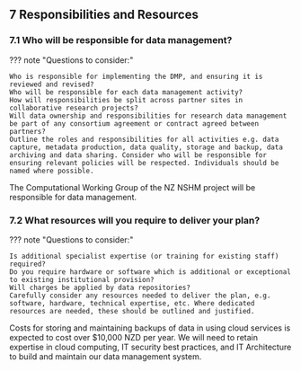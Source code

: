 ## 7 Responsibilities and Resources

### 7.1 Who will be responsible for data management?

??? note "Questions to consider:"

    Who is responsible for implementing the DMP, and ensuring it is reviewed and revised?
    Who will be responsible for each data management activity?
    How will responsibilities be split across partner sites in collaborative research projects?
    Will data ownership and responsibilities for research data management be part of any consortium agreement or contract agreed between partners?
    Outline the roles and responsibilities for all activities e.g. data capture, metadata production, data quality, storage and backup, data archiving and data sharing. Consider who will be responsible for ensuring relevant policies will be respected. Individuals should be named where possible.

The Computational Working Group of the NZ NSHM project will be responsible for data management.

### 7.2 What resources will you require to deliver your plan?

??? note "Questions to consider:"

    Is additional specialist expertise (or training for existing staff) required?
    Do you require hardware or software which is additional or exceptional to existing institutional provision?
    Will charges be applied by data repositories?
    Carefully consider any resources needed to deliver the plan, e.g. software, hardware, technical expertise, etc. Where dedicated resources are needed, these should be outlined and justified.

Costs for storing and maintaining backups of data in using cloud services is expected to cost over $10,000 NZD per year. We will need to retain expertise in cloud computing, IT security best practices, and IT Architecture to build and maintain our data management system.

